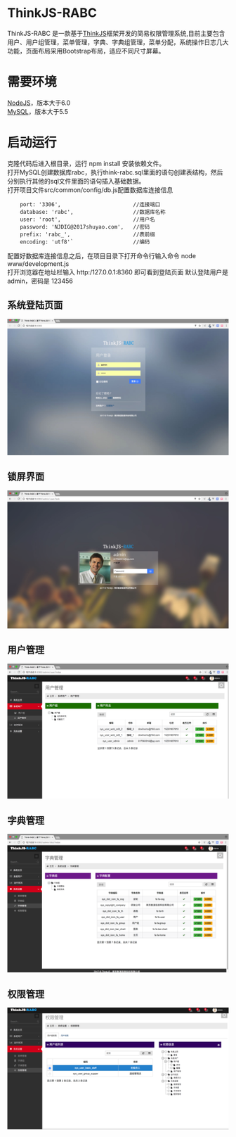 # ThinkJS-RABC
ThinkJS-RABC 是一款基于[ThinkJS](https://thinkjs.org/)框架开发的简易权限管理系统,目前主要包含用户、用户组管理，菜单管理，字典、字典组管理，菜单分配，系统操作日志几大功能，页面布局采用Bootstrap布局，适应不同尺寸屏幕。
# 需要环境
[NodeJS](https://nodejs.org/)，版本大于6.0  <br />
[MySQL](https://www.mysql.com/)，版本大于5.5
# 启动运行
克隆代码后进入根目录，运行 npm install 安装依赖文件。<br />
打开MySQL创建数据库rabc，执行think-rabc.sql里面的语句创建表结构，然后分别执行其他的sql文件里面的语句插入基础数据。<br />
打开项目文件src/common/config/db.js配置数据库连接信息<br /> 
``` host:'127.0.0.1',                  //主机信息
    port: '3306',                       //连接端口
    database: 'rabc',                   //数据库名称
    user: 'root',                       //用户名
    password: 'NJDIG@2017shuyao.com',   //密码
    prefix: 'rabc_',                    //表前缀
    encoding: 'utf8'`                   //编码 
``` 
配置好数据库连接信息之后，在项目目录下打开命令行输入命令 node www/development.js<br />
打开浏览器在地址栏输入 http:/127.0.0.1:8360 即可看到登陆页面 默认登陆用户是 admin，密码是 123456<br />
## 系统登陆页面
![login](https://raw.githubusercontent.com/jiangdefu/ThinkJS-RABC/master/www/static/admin/img/login.png)
## 锁屏界面
![lock](https://raw.githubusercontent.com/jiangdefu/ThinkJS-RABC/master/www/static/admin/img/lock.png)
## 用户管理
![user](https://raw.githubusercontent.com/jiangdefu/ThinkJS-RABC/master/www/static/admin/img/user.png)
## 字典管理
![dict](https://raw.githubusercontent.com/jiangdefu/ThinkJS-RABC/master/www/static/admin/img/dict.png)
## 权限管理
![dict](https://raw.githubusercontent.com/jiangdefu/ThinkJS-RABC/master/www/static/admin/img/rabc.png)